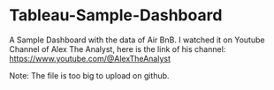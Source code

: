 # Tableau-Sample-Dashboard
A Sample Dashboard with the data of Air BnB. I watched it on Youtube Channel of Alex The Analyst, here is the link of his channel: https://www.youtube.com/@AlexTheAnalyst

Note: The file is too big to upload on github.
